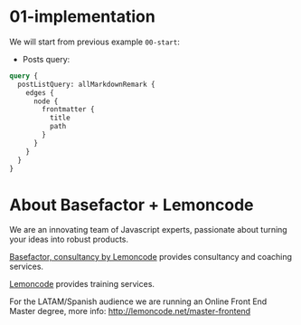# 01-implementation

We will start from previous example `00-start`:

- Posts query:

```graphql
query {
  postListQuery: allMarkdownRemark {
    edges {
      node {
        frontmatter {
          title
          path
        }
      }
    }
  }
}
```

# About Basefactor + Lemoncode

We are an innovating team of Javascript experts, passionate about turning your ideas into robust products.

[Basefactor, consultancy by Lemoncode](http://www.basefactor.com) provides consultancy and coaching services.

[Lemoncode](http://lemoncode.net/services/en/#en-home) provides training services.

For the LATAM/Spanish audience we are running an Online Front End Master degree, more info: http://lemoncode.net/master-frontend
